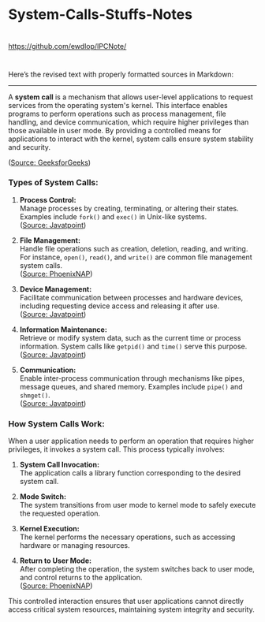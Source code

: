 # System-Calls-Stuffs-Notes

# 

https://github.com/ewdlop/IPCNote/

#

Here’s the revised text with properly formatted sources in Markdown:

---

A **system call** is a mechanism that allows user-level applications to request services from the operating system's kernel. This interface enables programs to perform operations such as process management, file handling, and device communication, which require higher privileges than those available in user mode. By providing a controlled means for applications to interact with the kernel, system calls ensure system stability and security. 

([Source: GeeksforGeeks](https://www.geeksforgeeks.org/introduction-of-system-call/))

### Types of System Calls:

1. **Process Control:**  
   Manage processes by creating, terminating, or altering their states. Examples include `fork()` and `exec()` in Unix-like systems.  
   ([Source: Javatpoint](https://www.javatpoint.com/system-calls-in-operating-system))

2. **File Management:**  
   Handle file operations such as creation, deletion, reading, and writing. For instance, `open()`, `read()`, and `write()` are common file management system calls.  
   ([Source: PhoenixNAP](https://phoenixnap.com/kb/system-call))

3. **Device Management:**  
   Facilitate communication between processes and hardware devices, including requesting device access and releasing it after use.  
   ([Source: Javatpoint](https://www.javatpoint.com/system-calls-in-operating-system))

4. **Information Maintenance:**  
   Retrieve or modify system data, such as the current time or process information. System calls like `getpid()` and `time()` serve this purpose.  
   ([Source: Javatpoint](https://www.javatpoint.com/system-calls-in-operating-system))

5. **Communication:**  
   Enable inter-process communication through mechanisms like pipes, message queues, and shared memory. Examples include `pipe()` and `shmget()`.  
   ([Source: Javatpoint](https://www.javatpoint.com/system-calls-in-operating-system))

### How System Calls Work:

When a user application needs to perform an operation that requires higher privileges, it invokes a system call. This process typically involves:

1. **System Call Invocation:**  
   The application calls a library function corresponding to the desired system call.

2. **Mode Switch:**  
   The system transitions from user mode to kernel mode to safely execute the requested operation.

3. **Kernel Execution:**  
   The kernel performs the necessary operations, such as accessing hardware or managing resources.

4. **Return to User Mode:**  
   After completing the operation, the system switches back to user mode, and control returns to the application.  
   ([Source: PhoenixNAP](https://phoenixnap.com/kb/system-call))

This controlled interaction ensures that user applications cannot directly access critical system resources, maintaining system integrity and security.

